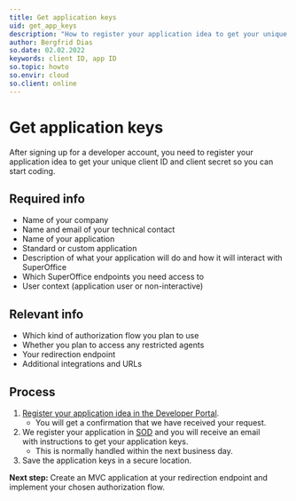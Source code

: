 ```yaml
---
title: Get application keys
uid: get_app_keys
description: "How to register your application idea to get your unique client ID and client secret."
author: Bergfrid Dias
so.date: 02.02.2022
keywords: client ID, app ID
so.topic: howto
so.envir: cloud
so.client: online
---
```


# Get application keys

After signing up for a developer account, you need to register your application idea to get your unique client ID and client secret so you can start coding.

## Required info

* Name of your company
* Name and email of your technical contact
* Name of your application
* Standard or custom application
* Description of what your application will do and how it will interact with SuperOffice
* Which SuperOffice endpoints you need access to
* User context (application user or non-interactive)

## Relevant info

* Which kind of authorization flow you plan to use
* Whether you plan to access any restricted agents
* Your redirection endpoint
* Additional integrations and URLs

## Process

1. [Register your application idea in the Developer Portal][1].
    * You will get a confirmation that we have received your request.
2. We register your application in [SOD][2] and you will receive an email with instructions to get your application keys.
    * This is normally handled within the next business day.
3. Save the application keys in a secure location.

**Next step:** Create an MVC application at your redirection endpoint and implement your chosen authorization flow.

<!-- Referenced links -->
[1]: ../../developer-portal/create-app/index.md
[2]: app-envir.md
